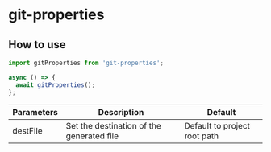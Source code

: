 # git-properties

## How to use

```js
import gitProperties from 'git-properties';

async () => {
  await gitProperties();
};

```

| Parameters | Description | Default |
|------------|-------------|---------|
| destFile   | Set the destination of the generated file | Default to project root path | 

